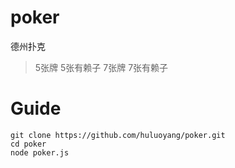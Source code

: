 # poker
德州扑克

>5张牌
>5张有赖子
>7张牌
>7张有赖子

# Guide
```
git clone https://github.com/huluoyang/poker.git
cd poker
node poker.js
```